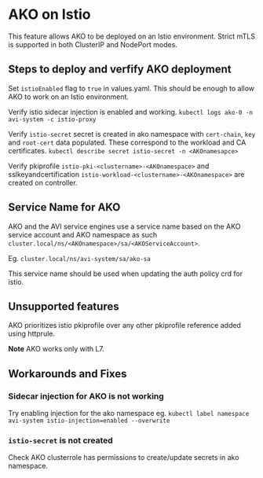 # AKO on Istio

This feature allows AKO to be deployed on an Istio environment. Strict mTLS is supported in both ClusterIP and NodePort modes.

## Steps to deploy and verfify AKO deployment

Set `istioEnabled` flag to `true` in values.yaml. This should be enough to allow AKO to work on an Istio environment.

Verify istio sidecar injection is enabled and working.
`kubectl logs ako-0 -n avi-system -c istio-proxy`

Verify `istio-secret` secret is created in ako namespace with `cert-chain`, `key` and `root-cert` data populated. These correspond to the workload and CA certificates.
`kubectl describe secret istio-secret -n <AKOnamesapce>`

Verify pkiprofile `istio-pki-<clustername>-<AKOnamespace>` and sslkeyandcertification `istio-workload-<clustername>-<AKOnamespace>` are created on controller.

## Service Name for AKO

AKO and the AVI service engines use a service name based on the AKO service account and AKO namespace as such `cluster.local/ns/<AKOnamespace>/sa/<AKOServiceAccount>`.

Eg. `cluster.local/ns/avi-system/sa/ako-sa`

This service name should be used when updating the auth policy crd for istio.

## Unsupported features

AKO prioritizes istio pkiprofile over any other pkiprofile reference added using httprule.

**Note** AKO works only with L7.

## Workarounds and Fixes 

### Sidecar injection for AKO is not working

Try enabling injection for the ako namespace eg. `kubectl label namespace avi-system istio-injection=enabled --overwrite`

### `istio-secret` is not created

Check AKO clusterrole has permissions to create/update secrets in ako namespace.